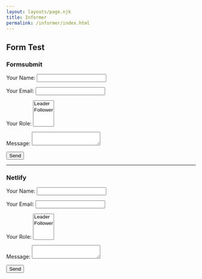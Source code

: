 ```yaml
---
layout: layouts/page.njk
title: Informer
permalink: /informer/index.html
---
```


## Form Test


### Formsubmit

<form action=" https://formsubmit.co/scott@spinlinestudio.com " method="POST">


<input type="hidden" name="_replyto">
<input type="hidden" name="_next" value="https://mtype.com/thanks">
<input type="hidden" name="_subject" value="Formsubmit submission!">


  <p>
    <label>Your Name: <input type="text" name="name" /></label>   
  </p>
  <p>
    <label>Your Email: <input type="email" name="email" /></label>
  </p>
  <p>
    <label>Your Role: <select name="role[]" multiple>
      <option value="leader">Leader</option>
      <option value="follower">Follower</option>
    </select></label>
  </p>
  <p>
    <label>Message: <textarea name="message"></textarea></label>
  </p>


	

  <p>
    <button type="submit">Send</button>
  </p>

</form>

---

### Netlify


<form name="contact" method="POST" data-netlify="true" action="/thanks">
  <p>
    <label>Your Name: <input type="text" name="name" /></label>   
  </p>
  <p>
    <label>Your Email: <input type="email" name="email" /></label>
  </p>
  <p>
    <label>Your Role: <select name="role[]" multiple>
      <option value="leader">Leader</option>
      <option value="follower">Follower</option>
    </select></label>
  </p>
  <p>
    <label>Message: <textarea name="message"></textarea></label>
  </p>
  <p>
    <button type="submit">Send</button>
  </p>
</form>
